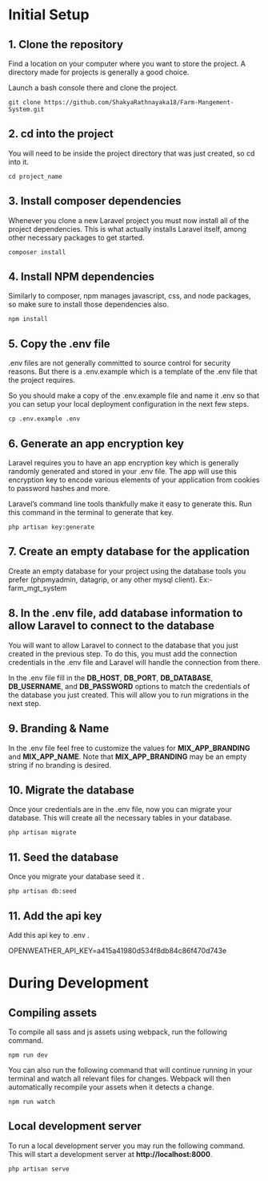 # Initial Setup

## 1. Clone the repository
Find a location on your computer where you want to store the project. A directory made for projects is generally a good choice.

Launch a bash console there and clone the project.

`git clone https://github.com/ShakyaRathnayaka18/Farm-Mangement-System.git`

## 2. cd into the project
You will need to be inside the project directory that was just created, so cd into it.

`cd project_name`

## 3. Install composer dependencies
Whenever you clone a new Laravel project you must now install all of the project dependencies. This is what actually installs Laravel itself, among other necessary packages to get started.

`composer install`

## 4. Install NPM dependencies
Similarly to composer, npm manages javascript, css, and node packages, so make sure to install those dependencies also.

`npm install`

## 5. Copy the .env file
.env files are not generally committed to source control for security reasons. But there is a .env.example which is a template of the .env file that the project requires.

So you should make a copy of the .env.example file and name it .env so that you can setup your local deployment configuration in the next few steps.

`cp .env.example .env`

## 6. Generate an app encryption key
Laravel requires you to have an app encryption key which is generally randomly generated and stored in your .env file. The app will use this encryption key to encode various elements of your application from cookies to password hashes and more.

Laravel’s command line tools thankfully make it easy to generate this. Run this command in the terminal to generate that key.

`php artisan key:generate`

## 7. Create an empty database for the application
Create an empty database for your project  using the database tools you prefer (phpmyadmin, datagrip, or any other mysql client).
Ex:-farm_mgt_system

## 8. In the .env file, add database information to allow Laravel to connect to the database
You will want to allow Laravel to connect to the database that you just created in the previous step. To do this, you must add the connection credentials in the .env file and Laravel will handle the connection from there.

In the .env file fill in the **DB_HOST**, **DB_PORT**, **DB_DATABASE**, **DB_USERNAME**, and **DB_PASSWORD** options to match the credentials of the database you just created. This will allow you to run migrations in the next step.

## 9. Branding & Name
In the .env file feel free to customize the values for **MIX_APP_BRANDING** and **MIX_APP_NAME**.
Note that **MIX_APP_BRANDING** may be an empty string if no branding is desired.

## 10. Migrate the database
Once your credentials are in the .env file, now you can migrate your database. This will create all the necessary tables in your database.

`php artisan migrate`

## 11. Seed the database
Once you migrate your database seed it .

`php artisan db:seed`

## 11. Add the api key 
Add this api key to .env .

OPENWEATHER_API_KEY=a415a41980d534f8db84c86f470d743e

# During Development

## Compiling assets
To compile all sass and js assets using webpack, run the following command.

`npm run dev`

You can also run the following command that will continue running in your terminal and watch all relevant files for changes. Webpack will then automatically recompile your assets when it detects a change.

`npm run watch`

## Local development server
To run a local development server you may run the following command. This will start a development server at **http://localhost:8000**.

`php artisan serve`
